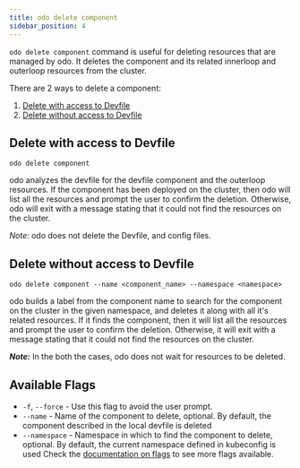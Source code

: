 ```yaml
---
title: odo delete component
sidebar_position: 4
---
```


`odo delete component` command is useful for deleting resources that are managed by odo. It deletes the component and its related innerloop and outerloop resources from the cluster.

There are 2 ways to delete a component:
1. [Delete with access to Devfile](#delete-with-access-to-devfile)
2. [Delete without access to Devfile](#delete-without-access-to-devfile)

## Delete with access to Devfile
```shell
odo delete component
```
odo analyzes the devfile for the devfile component and the outerloop resources.
If the component has been deployed on the cluster, then odo will list all the resources and prompt the user to confirm the deletion.
Otherwise, odo will exit with a message stating that it could not find the resources on the cluster.

_Note:_ odo does not delete the Devfile, and config files.

## Delete without access to Devfile
```shell
odo delete component --name <component_name> --namespace <namespace>
```

odo builds a label from the component name to search for the component on the cluster in the given namespace, and deletes it along with all it's related resources.
If it finds the component, then it will list all the resources and prompt the user to confirm the deletion.
Otherwise, it will exit with a message stating that it could not find the resources on the cluster.


**_Note:_** In the both the cases, odo does not wait for resources to be deleted.


## Available Flags
* `-f`, `--force` - Use this flag to avoid the user prompt.
* `--name` - Name of the component to delete, optional. By default, the component described in the local devfile is deleted
* `--namespace` - Namespace in which to find the component to delete, optional. By default, the current namespace defined in kubeconfig is used
Check the [documentation on flags](flags.md) to see more flags available.